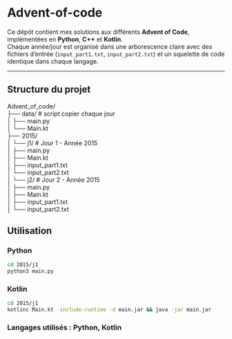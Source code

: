 # Advent-of-code

Ce dépôt contient mes solutions aux différents **Advent of Code**, implémentées en **Python**, **C++** et **Kotlin**.  
Chaque année/jour est organisé dans une arborescence claire avec des fichiers d’entrée (`input_part1.txt`, `input_part2.txt`) et un squelette de code identique dans chaque langage.

---

## Structure du projet

Advent_of_code/  
├── data/ # script copier chaque jour  
│ ├── main.py  
│ └── Main.kt  
├── 2015/  
│ └── j1/ # Jour 1 - Année 2015  
│ ├── main.py  
│ ├── Main.kt  
│ ├── input_part1.txt  
│ └── input_part2.txt  
│ └── j2/ # Jour 2 - Année 2015  
│ ├── main.py  
│ ├── Main.kt  
│ ├── input_part1.txt  
│ └── input_part2.txt  

## Utilisation

### Python

```bash
cd 2015/j1
python3 main.py
```

### Kotlin

```bash
cd 2015/j1
kotlinc Main.kt -include-runtime -d main.jar && java -jar main.jar
```

### Langages utilisés : Python, Kotlin
